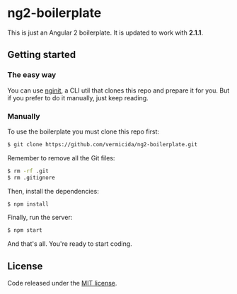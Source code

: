 
# ng2-boilerplate

This is just an Angular 2 boilerplate. It is updated to work with **2.1.1**.

## Getting started

### The easy way

You can use [nginit](https://github.com/vermicida/nginit), a CLI util that clones this repo and prepare it for you. But if you prefer to do it manually, just keep reading. 

### Manually

To use the boilerplate you must clone this repo first:
```bash
$ git clone https://github.com/vermicida/ng2-boilerplate.git
```

Remember to remove all the Git files:
```bash
$ rm -rf .git
$ rm .gitignore
```

Then, install the dependencies:
```bash
$ npm install
```

Finally, run the server:
```bash
$ npm start
```

And that's all. You're ready to start coding.

## License

Code released under the [MIT license](./LICENSE).
